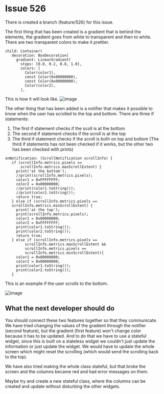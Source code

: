 # Issue 526

There is created a branch (feature/526) for this issue.

The first thing that has been created is a gradient that is behind the elements, the gradient goes from white to
transparent and then to white. There are two transparent colors to make it prettier.

```
child: Container( 
   decoration: BoxDecoration( 
     gradient: LinearGradient( 
       stops: [0.0, 0.2, 0.8, 1.0], 
       colors: [ 
         Color(color1), 
         const Color(0x00000000), 
         const Color(0x00000000), 
         Color(color2), 
       ],
```

This is how it will look like.
![image](https://user-images.githubusercontent.com/43955099/100991754-a747f280-3553-11eb-8b15-555517cee83a.png)

The other thing that has been added is a notifier that makes it possible to know when the user has scrolled to the top
and bottom. 
There are three if statements:

1. The first if statement checks if the scoll is at the bottom
1. The second if statement checks if the scroll is at the top
1. The third if statement checks if the scroll is both on top and bottom (The third if statements has not been checked
   if it works, but the other two has been checked with prints)

```
onNotification: (ScrollNotification scrollInfo) { 
   if (scrollInfo.metrics.pixels == 
       scrollInfo.metrics.maxScrollExtent) { 
     print('at the bottom'); 
     //print(scrollInfo.metrics.pixels); 
     color1 = 0xFFFFFFFF; 
     color2 = 0x00000000; 
     //print(color1.toString()); 
     //print(color2.toString()); 
     return true; 
   } else if (scrollInfo.metrics.pixels == 
   scrollInfo.metrics.minScrollExtent) { 
     print('at the top'); 
     print(scrollInfo.metrics.pixels); 
     color1 = 0x00000000; 
     color2 = 0xFFFFFFFF; 
     print(color1.toString()); 
     print(color2.toString()); 
     return true; 
   } else if (scrollInfo.metrics.pixels == 
         scrollInfo.metrics.maxScrollExtent && 
         scrollInfo.metrics.pixels == 
         scrollInfo.metrics.minScrollExtent){ 
     color1 = 0x00000000; 
     color2 = 0x00000000; 
     print(color1.toString()); 
     print(color2.toString()); 
   }
```

This is an example if the user scrolls to the bottom.

![image](https://user-images.githubusercontent.com/43955099/100992849-f5112a80-3554-11eb-8057-f088e99c6580.png)

## What the next developer should do

You should connect these two features together so that they communicate.
We have tried changing the values of the gradient through the notifier (second feature), but the gradient
(first feature) won't change color because it has to be updated. And to do that we have to use a stateful widget, since
this is built on a stateless widget we couldn't just update the information or just update the widget. We would have to
update the whole screen which might reset the scrolling (which would send the scrolling back to the top).

We have also tried making the whole class stateful, but that broke the screen and the columns became red and had error
messages on them.

Maybe try and create a new stateful class, where the columns can be created and update without disturbing the other
widgets.

